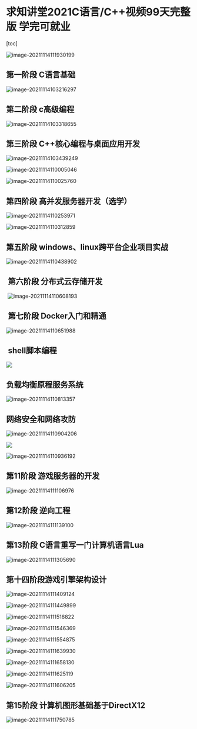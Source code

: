 # 求知讲堂2021C语言/C++视频99天完整版 学完可就业

[toc]

![image-20211114111930199](imgs/image-20211114111930199.png)





## 第一阶段 C语言基础

![image-20211114103216297](imgs/image-20211114103216297.png)

## 第二阶段 c高级编程

![image-20211114103318655](imgs/image-20211114103318655.png)

## 第三阶段 C++核心编程与桌面应用开发

![image-20211114103439249](imgs/image-20211114103439249.png)

![image-20211114110005046](imgs/image-20211114110005046.png)

![image-20211114110025760](imgs/image-20211114110025760.png)

## 第四阶段 高并发服务器开发（选学）

![image-20211114110253971](imgs/image-20211114110253971.png)

![image-20211114110312859](imgs/image-20211114110312859.png)

## 第五阶段 windows、linux跨平台企业项目实战

![image-20211114110438902](imgs/image-20211114110438902.png)

##  第六阶段 分布式云存储开发

​	![image-20211114110608193](imgs/image-20211114110608193.png)

##  第七阶段 Docker入门和精通

![image-20211114110651988](imgs/image-20211114110651988.png)

##  shell脚本编程

![](imgs/image-20211114110732108.png)

## 负载均衡原程服务系统

![image-20211114110813357](imgs/image-20211114110813357.png)

## 网络安全和网络攻防

![image-20211114110904206](imgs/image-20211114110904206.png)

![](imgs/image-20211114110915685.png)

![image-20211114110936192](imgs/image-20211114110936192.png)

## 第11阶段 游戏服务器的开发

![image-20211114111106976](imgs/image-20211114111106976.png)

## 第12阶段 逆向工程

![image-20211114111139100](imgs/image-20211114111139100.png)

## 第13阶段 C语言重写一门计算机语言Lua

![image-20211114111305690](imgs/image-20211114111305690.png)

## 第十四阶段游戏引擎架构设计

![image-20211114111409124](imgs/image-20211114111409124.png)

![image-20211114111449899](imgs/image-20211114111449899.png)

![image-20211114111518822](imgs/image-20211114111518822.png)

![image-20211114111546369](imgs/image-20211114111546369.png)

![image-20211114111554875](imgs/image-20211114111554875.png)

![image-20211114111639930](imgs/image-20211114111639930.png)

![image-20211114111658130](imgs/image-20211114111658130.png)

![image-20211114111625119](imgs/image-20211114111625119.png)

![image-20211114111606205](imgs/image-20211114111606205.png)

## 第15阶段 计算机图形基础基于DirectX12

![image-20211114111750785](imgs/image-20211114111750785.png)

